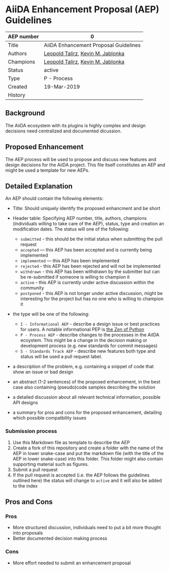 # AiiDA Enhancement Proposal (AEP) Guidelines

| AEP number | 0                                                            |
|------------|--------------------------------------------------------------|
| Title      | AiiDA Enhancement Proposal Guidelines                        |
| Authors    | [Leopold Talirz](mailto:leopold.talirz@epfl.ch),  [Kevin M. Jablonka](mailto:kevin.jablonka@epfl.ch) |
| Champions  |  [Leopold Talirz](mailto:leopold.talirz@epfl.ch),  [Kevin M. Jablonka](mailto:kevin.jablonka@epfl.ch) |
| Status     | active                                                       |
| Type       | P - Process                                                  |
| Created    | 19-Mar-2019                                                  |
| History    |                                                              |


## Background 
The AiiDA ecosystem with its plugins is highly complex and design decisions need centralized and documented dicussion. 

## Proposed Enhancement 
The AEP process will be used to propose and discuss new features and design decisions for the AiiDA project. 
This file itself constitutes an AEP and might be used a template for new AEPs. 

## Detailed Explanation 
An AEP should contain the following elements:

* Title: Should uniquely identify the proposed enhancment and be short 
* Header table: Specifying AEP number, title, authors, champions (individuals willing to take care of the AEP), status, type and creation an modification dates. 
The status will one of the following:
	* `submitted` - this should be the initial status when submitting the pull request
	* `accepted` — this AEP has been accepted and is currently being implemented
	* `implemented` — this AEP has been implemented
	* `rejected` - this AEP has been rejected and will not be implemented
	* `withdrawn` - this AEP has been withdrawn by the submitter but can be re-submitted if someone is willing to champion it
	* `active` - this AEP is currently under active discussion within the community 
	* `postponed` - this AEP is not longer under active discussion, might be interesting for the project but has no one who is willing to champion it 

* the type will be one of the following: 
	* `I - Informational AEP` - describe a design issue or best practices for users. A notable informational PEP is [the Zen of Python](https://www.python.org/dev/peps/pep-0020/)
	* `P - Process AEP` - describe changes to the processes in the AiIDA ecoystem. 
	This might be a change in the decision making or development process (e.g. new standards for commit messages)
	* `S - Standards Track AEP` - describe new features
both type and status will be used a pull request label. 
* a description of the problem, e.g. containing a snippet of code that show an issue or bad design
* an abstract (1-2 sentences) of the proposed enhancement, in the best case also containing (pseudo)code samples describing the solution
* a detailed discussion about all relevant technical information, possible API designs
* a summary for pros and cons for the proposed enhancement, detailing which possible compatbility issues

### Submission process
1. Use this Markdown file as template to describe the AEP 
2. Create a fork of this repository and create a folder with the name of the AEP in lower snake-case and put the markdown file (with the title of the AEP in lower snake-case) into this folder. This folder might also contain supporting material such as figures. 
3. Submit a pull request
4. If the pull request is accepted (i.e. the AEP follows the guidelines outlined here) the status will change to `active` and it will also be added to the index

## Pros and Cons 

### Pros
* More structured discussion, individuals need to put a bit more thought into proposals
* Better documented decision making process 

### Cons
* More effort needed to submit an enhancement proposal






